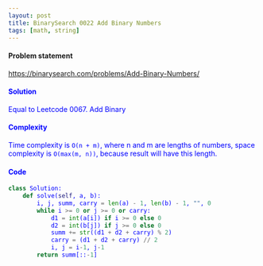 ```yaml
---
layout: post
title: BinarySearch 0022 Add Binary Numbers
tags: [math, string]
---
```


#### Problem statement

<a href="https://binarysearch.com/problems/Add-Binary-Numbers/"> <font color = blue>https://binarysearch.com/problems/Add-Binary-Numbers/

#### Solution
Equal to Leetcode 0067. Add Binary

#### Complexity
Time complexity is `O(n + m)`, where n and m are lengths of numbers, space complexity is `O(max(m, n))`, because result will have this length.

#### Code
```python
class Solution:
    def solve(self, a, b):
        i, j, summ, carry = len(a) - 1, len(b) - 1, "", 0
        while i >= 0 or j >= 0 or carry:
            d1 = int(a[i]) if i >= 0 else 0
            d2 = int(b[j]) if j >= 0 else 0
            summ += str((d1 + d2 + carry) % 2)
            carry = (d1 + d2 + carry) // 2
            i, j = i-1, j-1 
        return summ[::-1]
```